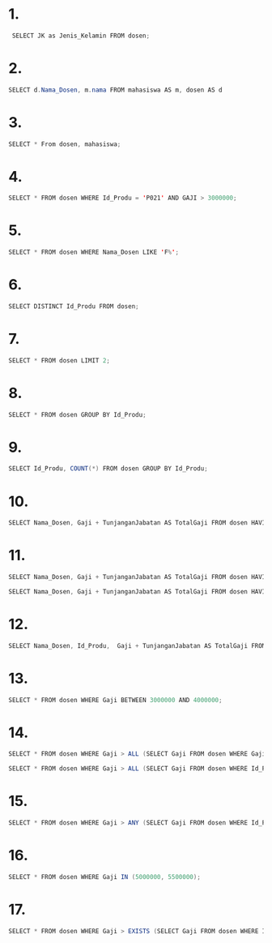 # 1. 
```JAVA
 SELECT JK as Jenis_Kelamin FROM dosen;
 ```

 # 2.
 ```JAVA
SELECT d.Nama_Dosen, m.nama FROM mahasiswa AS m, dosen AS d
 ```

 # 3.
 ```JAVA
SELECT * From dosen, mahasiswa;
 ```

# 4.
``` JAVA
SELECT * FROM dosen WHERE Id_Produ = 'P021' AND GAJI > 3000000;
```

# 5.
``` JAVA
SELECT * FROM dosen WHERE Nama_Dosen LIKE 'F%';
```

# 6.
``` JAVA
SELECT DISTINCT Id_Produ FROM dosen;
```

# 7.
``` JAVA
SELECT * FROM dosen LIMIT 2;
```

# 8.
``` JAVA
SELECT * FROM dosen GROUP BY Id_Produ;
```

# 9.
```JAVA
SELECT Id_Produ, COUNT(*) FROM dosen GROUP BY Id_Produ;
```

# 10.
```JAVA
SELECT Nama_Dosen, Gaji + TunjanganJabatan AS TotalGaji FROM dosen HAVING TotalGaji >5000000;
```

# 11.
```JAVA
SELECT Nama_Dosen, Gaji + TunjanganJabatan AS TotalGaji FROM dosen HAVING TotalGaji >5000000 ORDER BY Nama_Dosen;

SELECT Nama_Dosen, Gaji + TunjanganJabatan AS TotalGaji FROM dosen HAVING TotalGaji >5000000 ORDER BY Nama_Dosen DESC;
```

# 12.
```JAVA
SELECT Nama_Dosen, Id_Produ,  Gaji + TunjanganJabatan AS TotalGaji FROM dosen HAVING TotalGaji >5000000 ORDER BY Nama_Dosen, Id_Produ;
```

# 13.
```JAVA
SELECT * FROM dosen WHERE Gaji BETWEEN 3000000 AND 4000000;
```

# 14.
```JAVA
SELECT * FROM dosen WHERE Gaji > ALL (SELECT Gaji FROM dosen WHERE Gaji = 3000000);

SELECT * FROM dosen WHERE Gaji > ALL (SELECT Gaji FROM dosen WHERE Id_Produ = 'P021');
```

# 15.

```JAVA
SELECT * FROM dosen WHERE Gaji > ANY (SELECT Gaji FROM dosen WHERE Id_Produ = 'P021');
```

# 16.

```JAVA
SELECT * FROM dosen WHERE Gaji IN (5000000, 5500000);
```

# 17.

```JAVA
SELECT * FROM dosen WHERE Gaji > EXISTS (SELECT Gaji FROM dosen WHERE Id_Produ = 'P021');
```